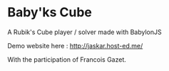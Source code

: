 # Baby'ks Cube
A Rubik's Cube player / solver made with BabylonJS

Demo website here : http://jaskar.host-ed.me/

With the participation of Francois Gazet.

